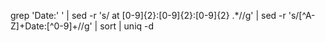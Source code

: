 grep 'Date:' <DayOne JSON output>' | sed -r 's/ at [0-9]{2}:[0-9]{2}:[0-9]{2} .*//g' | sed -r 's/[^A-Z]+Date:[^0-9]+//g' | sort | uniq -d
